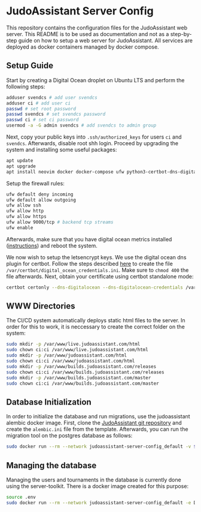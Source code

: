 JudoAssistant Server Config
===========================
This repository contains the configuration files for the JudoAssistant web
server.
This README is to be used as documentation and not as a step-by-step guide on
how to setup a web server for JudoAssistant.
All services are deployed as docker containers managed by docker compose.

Setup Guide
-----------
Start by creating a Digital Ocean droplet on Ubuntu LTS and perform the
following steps:
```bash
adduser svendcs # add user svendcs
adduser ci # add user ci
passwd # set root password
passwd svendcs # set svendcs password
passwd ci # set ci password
usermod -a -G admin svendcs # add svendcs to admin group
```

Next, copy your public keys into `.ssh/authorized_keys` for users `ci` and `svendcs`.
Afterwards, disable root shh login. Proceed by upgrading the system and
installing some useful packages:
```bash
apt update
apt upgrade
apt install neovim docker docker-compose ufw python3-certbot-dns-digitalocean
```

Setup the firewall rules:
```bash
ufw default deny incoming
ufw default allow outgoing
ufw allow ssh
ufw allow http
ufw allow https
ufw allow 9000/tcp # backend tcp streams
ufw enable
```

Afterwards, make sure that you have digital ocean metrics installed
([instructions](https://www.digitalocean.com/docs/monitoring/how-to/install-agent/))
and reboot the system.

We now wish to setup the letsencrypt keys. We use the digital ocean dns plugin
for certbot. Follow the steps described [here](https://certbot-dns-digitalocean.readthedocs.io/en/stable/)
to create the file `/var/certbot/digital_ocean_credentials.ini`. Make sure to `chmod 400`
the file afterwards. Next, obtain your certificate using certbot standalone mode:

```bash
certbot certonly --dns-digitalocean --dns-digitalocean-credentials /var/certbot/digital_ocean_credentials.ini -d judoassistant.com -d live.judoassistant.com
```

WWW Directories
---------------
The CI/CD system automatically deploys static html files to the server. In
order for this to work, it is neccessary to create the correct folder on the
system:
```bash
sudo mkdir -p /var/www/live.judoassistant.com/html
sudo chown ci:ci /var/www/live.judoassistant.com/html
sudo mkdir -p /var/www/judoassistant.com/html
sudo chown ci:ci /var/www/judoassistant.com/html
sudo mkdir -p /var/www/builds.judoassistant.com/releases
sudo chown ci:ci /var/www/builds.judoassistant.com/releases
sudo mkdir -p /var/www/builds.judoassistant.com/master
sudo chown ci:ci /var/www/builds.judoassistant.com/master
```


Database Initialization
-----------------------
In order to initialize the database and run migrations, use the judoassistant
alembic docker image. First, clone the [JudoAssistant git repository](https://github.com/judoassistant/judoassistant) and create the `alembic.ini` file from the template. Afterwards, you can run the migration tool on the postgres database as follows:
```bash
sudo docker run --rm --network judoassistant-server-config_default -v $(pwd)/alembic.ini:/alembic.ini -v $(pwd)/alembic:/alembic/alembic:ro judoassistant/alembic --help
```

Managing the database
---------------------
Managing the users and tournaments in the database is currently done using the
server-toolkit. There is a docker image created for this purpose:
```bash
source .env
sudo docker run --rm --network judoassistant-server-config_default -e DATABASE_URL=${DATABASE_URL} judoassistant/judoassistant-server-toolkit --help
```
